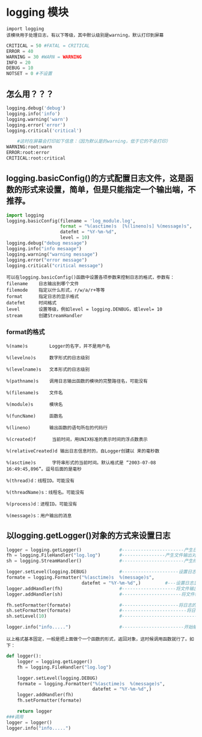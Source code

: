 
# logging 模块
    import logging
    该模块用于处理日志，有以下等级，其中默认级别是warning，默认打印到屏幕
```python
CRITICAL = 50 #FATAL = CRITICAL
ERROR = 40
WARNING = 30 #WARN = WARNING
INFO = 20
DEBUG = 10
NOTSET = 0 #不设置
```
## 怎么用？？？
```python
logging.debug('debug')
logging.info('info')
logging.warning('warn')
logging.error('error')
logging.critical('critical')

    #这时在屏幕会打印如下信息：（因为默认是的warning，低于它的不会打印）
WARNING:root:warn
ERROR:root:error
CRITICAL:root:critical
```
## logging.basicConfig()的方式配置日志文件，这是函数的形式来设置，简单，但是只能指定一个输出端，不推荐。
```python
import logging
logging.basicConfig(filename = 'log_module.log',
                    format = "%(asctime)s  [%(lineno)s] %(message)s",
                    datefmt = "%Y-%m-%d",
                    level = 10)
logging.debug("debug message")
logging.info("info mesaage")
logging.warning("warning message")
logging.error("error message")
logging.critical("critical message")
```
    可以在logging.basicConfig()函数中设置各项参数来控制日志的格式，参数有：
    filename    日志输出到哪个文件
    filemode    指定以什么形式，r/w/a/r+等等
    format      指定日志的显示格式
    datefmt     时间格式
    level       设置等级，例如level = logging.DENBUG，或level= 10
    stream      创建StreamHandler

### format的格式
    %(name)s        Logger的名字，并不是用户名

    %(levelno)s     数字形式的日志级别

    %(levelname)s   文本形式的日志级别

    %(pathname)s    调用日志输出函数的模块的完整路径名，可能没有

    %(filename)s    文件名

    %(module)s      模块名

    %(funcName)     函数名

    %(lineno)       输出函数的语句所在的代码行

    %(created)f      当前时间，用UNIX标准的表示时间的浮点数表示

    %(relativeCreated)d 输出日志信息时的，自Logger创建以 来的毫秒数

    %(asctime)s      字符串形式的当前时间。默认格式是 “2003-07-08 16:49:45,896”。逗号后面的是毫秒

    %(thread)d：线程ID。可能没有

    %(threadName)s：线程名。可能没有

    %(process)d：进程ID。可能没有

    %(message)s：用户输出的消息
## 以logging.getLogger()对象的方式来设置日志
```python
logger = logging.getLogger()              #-----------------------产生日志对象
fh = logging.FileHandler("log.log")       #----------------产生文件输出对象
sh = logging.StreamHandler()              #-----------------------产生终端输出对象

logger.setLevel(logging.DEBUG)            #---------------------设置日志等级
formate = logging.Formatter("%(asctime)s  %(message)s",
                            datefmt = "%Y-%m-%d",)         #---设置日志显示格式
logger.addHandler(fh)                     #--------------------将文件输出绑定到日志上，也就是说要指定把日志输出到文件了
logger.addHandler(sh)                     #----------------------将文件输出绑定到终端上，也就是说要指定把日志打印在屏幕了

fh.setFormatter(formate)                  #---------------------将日志的格式给文件
sh.setFormatter(formate)                  #------------------------将日志的格式给屏幕
sh.setLevel(10)                           #------------------------------设置屏幕输出的等级

logger.info("info.....")                  #-----------------------开始输出日志
```
    以上格式基本固定，一般是把上面做个一个函数的形式，返回对象，这时候调用函数就行了。如下：
```python
def logger():
    logger = logging.getLogger()
    fh = logging.FileHandler("log.log")

    logger.setLevel(logging.DEBUG)
    formate = logging.Formatter("%(asctime)s  %(message)s",
                                datefmt = "%Y-%m-%d",)
    logger.addHandler(fh)
    fh.setFormatter(formate)

    return logger
###调用
logger = logger()
logger.info("info.....")
```
